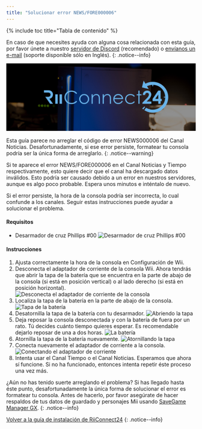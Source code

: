 ```yaml
---
title: "Solucionar error NEWS/FORE000006"
---
```


{% include toc title="Tabla de contenido" %}

En caso de que necesites ayuda con alguna cosa relacionada con esta guía, por favor únete a nuestro [servidor de Discord](https://discord.gg/b4Y7jfD) (recomendado) o [envíanos un e-mail](mailto:support@riiconnect24.net) (soporte disponible sólo en Inglés).
{: .notice--info}

![Logotipo de RiiConnect24](/images/WiiRC24Logo.jpg)

Esta guía parece no arreglar el código de error NEWS000006 del Canal Noticias. Desafortunadamente, si ese error persiste, formatear tu consola podría ser la única forma de arreglarlo.
{: .notice--warning}

Si te aparece el error NEWS/FORE000006 en el Canal Noticias y Tiempo respectivamente, esto quiere decir que el canal ha descargado datos inválidos. Esto podría ser causado debido a un error en nuestros servidores, aunque es algo poco probable. Espera unos minutos e inténtalo de nuevo.

Si el error persiste, la hora de la consola podría ser incorrecta, lo cual confunde a los canales. Seguir estas instrucciones puede ayudar a solucionar el problema.

#### Requisitos

* Desarmador de cruz Phillips #00 ![Desarmador de cruz Phillips #00](/images/RiiConnect24/clock/screwdriver.jpg)

#### Instrucciones

1. Ajusta correctamente la hora de la consola en Configuración de Wii.
2. Desconecta el adaptador de corriente de la consola Wii. Ahora tendrás que abrir la tapa de la batería que se encuentra en la parte de abajo de la consola (si está en posición vertical) o al lado derecho (si está en posición horizontal). ![Desconecta el adaptador de corriente de la consola](/images/RiiConnect24/clock/unplug.jpg)
3. Localiza la tapa de la batería en la parte de abajo de la consola. ![Tapa de la batería](/images/RiiConnect24/clock/batterycover.jpg)
4. Desatornilla la tapa de la batería con tu desarmador. ![Abriendo la tapa](http://i.imgur.com/VRRAiSk.gif)
5. Deja reposar la consola desconectada y con la batería de fuera por un rato. Tú decides cuánto tiempo quieres esperar. Es recomendable dejarlo reposar de una a dos horas. ![La batería](/images/RiiConnect24/clock/battery.jpg)
6. Atornilla la tapa de la batería nuevamente. ![Atornillando la tapa](http://i.imgur.com/8MEy5Jo.gif)
7. Conecta nuevamente el adaptador de corriente a la consola. ![Conectando el adaptador de corriente](/images/RiiConnect24/clock/plug.jpg)
8. Intenta usar el Canal Tiempo o el Canal Noticias. Esperamos que ahora sí funcione. Si no ha funcionado, entonces intenta repetir éste proceso una vez más.

¿Aún no has tenido suerte arreglando el problema? Si has llegado hasta éste punto, desafortunadamente la única forma de solucionar el error es formatear tu consola. Antes de hacerlo, por favor asegúrate de hacer respaldos de tus datos de guardado y personajes Mii usando [SaveGame Manager GX](https://sourceforge.net/projects/savegame-manager-gx/files/HBC_SetUp_R127.zip/download).
{: .notice--info}

[Volver a la guía de instalación de RiiConnect24](riiconnect24)
{: .notice--info}
